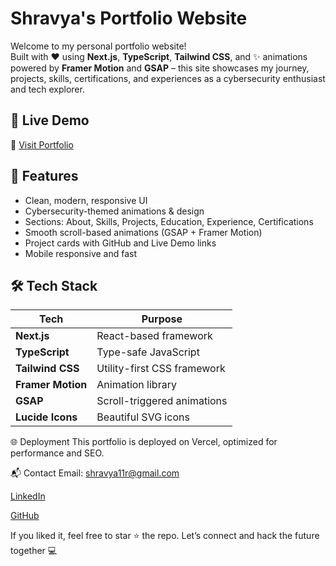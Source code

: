 #  Shravya's Portfolio Website

Welcome to my personal portfolio website!  
Built with ❤️ using **Next.js**, **TypeScript**, **Tailwind CSS**, and ✨ animations powered by **Framer Motion** and **GSAP** – this site showcases my journey, projects, skills, certifications, and experiences as a cybersecurity enthusiast and tech explorer.

## 🚀 Live Demo

🔗 [Visit Portfolio]()

## 📌 Features

-  Clean, modern, responsive UI
-  Cybersecurity-themed animations & design
-  Sections: About, Skills, Projects, Education, Experience, Certifications
-  Smooth scroll-based animations (GSAP + Framer Motion)
-  Project cards with GitHub and Live Demo links
-  Mobile responsive and fast

## 🛠️ Tech Stack

| Tech             | Purpose                       |
|------------------|-------------------------------|
| **Next.js**      | React-based framework         |
| **TypeScript**   | Type-safe JavaScript          |
| **Tailwind CSS** | Utility-first CSS framework   |
| **Framer Motion**| Animation library             |
| **GSAP**         | Scroll-triggered animations   |
| **Lucide Icons** | Beautiful SVG icons           |

🌐 Deployment
This portfolio is deployed on Vercel, optimized for performance and SEO.

📬 Contact
 Email: shravya11r@gmail.com

[LinkedIn](https://www.linkedin.com/in/shravya-r-32913028b)

[GitHub](https://github.com/shravya235)

If you liked it, feel free to star ⭐ the repo.
Let’s connect and hack the future together 💻
